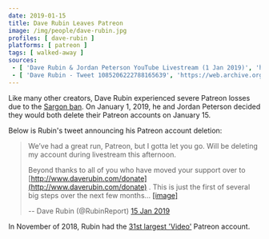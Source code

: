 ```yaml
---
date: 2019-01-15
title: Dave Rubin Leaves Patreon
image: /img/people/dave-rubin.jpg
profiles: [ dave-rubin ]
platforms: [ patreon ]
tags: [ walked-away ]
sources:
 - [ 'Dave Rubin & Jordan Peterson YouTube Livestream (1 Jan 2019)', 'https://www.youtube.com/watch?v=Zp9ZJiFFBnU' ]
 - [ 'Dave Rubin - Tweet 1085206222788165639', 'https://web.archive.org/web/20190115172654/https://twitter.com/RubinReport/status/1085206222788165639' ]
---
```


Like many other creators, Dave Rubin experienced severe Patreon losses due to the [Sargon ban](/events/patreon-bans-sargon/).
On January 1, 2019, he and Jordan Peterson decided they would both delete their Patreon accounts on January 15.

Below is Rubin's tweet announcing his Patreon account deletion:

> We’ve had a great run, Patreon, but I gotta let you go. Will be deleting my account during livestream this afternoon.
>
> Beyond thanks to all of you who have moved your support over to [http://www.daverubin.com/donate](http://www.daverubin.com/donate) . This is just the first of several big steps over the next few months... [[image]](letter.jpg)
>
> -- Dave Rubin (@RubinReport) [15 Jan 2019](https://web.archive.org/web/20190115172654/https://twitter.com/RubinReport/status/1085206222788165639)

In November of 2018, Rubin had the [31st largest 'Video'](https://graphtreon.com/monthly-ranking/video#Nov2018) Patreon account.
